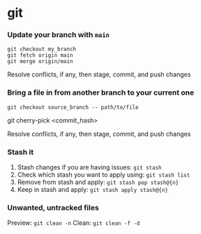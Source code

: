 # git

### Update your branch with `main`
```
git checkout my_branch
git fetch origin main
git merge origin/main
```
Resolve conflicts, if any, then stage, commit, and push changes

### Bring a file in from another branch to your current one
`git checkout source_branch -- path/to/file`

git cherry-pick <commit_hash>

Resolve conflicts, if any, then stage, commit, and push changes

### Stash it
1. Stash changes if you are having issues: `git stash`
2. Check which stash you want to apply using: `git stash list`
3. Remove from stash and apply: `git stash pop stash@{n}`
4. Keep in stash and apply: `git stash apply stash@{n}`

### Unwanted, untracked files
Preview: `git clean -n`
Clean: `git clean -f -d` 